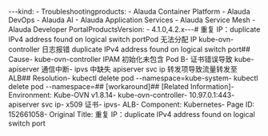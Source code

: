 ---kind:   - Troubleshootingproducts:    - Alauda Container Platform   - Alauda DevOps   - Alauda AI   - Alauda Application Services   - Alauda Service Mesh   - Alauda Developer PortalProductsVersion:   - 4.1.0,4.2.x---<!-- A type of document that involves encountering a fault, diag...it, performing root cause analysis, and providing solutions. --># 重复 IP：duplicate IPv4 address found on logical switch portPod 无法分配 IP kube-ovn-controller 日志报错 duplicate IPv4 address found on logical switch port## Cause- kube-ovn-controller IPAM 初始化未包含 Pod B- 证书错误导致 kube-apiserver 通信中断- ipvs 中缺失 apiserver svc ip 转发项导致流量转发至 ALB## Resolution- kubectl delete pod <kube-ovn-controller-pod-name> --namespace=kube-system- kubectl delete pod <Pod-B-name> --namespace=<namespace>## [workaround]## [Related Information]- Environment: Kube-OVN v1.8.14- kube-ovn-controller- 10.97.0.1:443- apiserver svc ip- x509 证书- ipvs- ALB- Component: Kubernetes- Page ID: 152661058- Original Title: 重复 IP：duplicate IPv4 address found on logical switch port